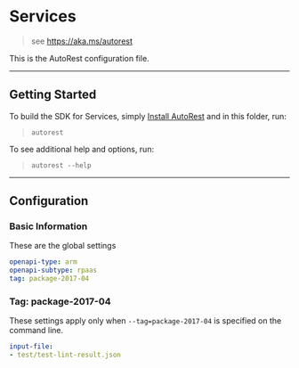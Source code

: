 # Services

> see https://aka.ms/autorest

This is the AutoRest configuration file.

---
## Getting Started

To build the SDK for Services, simply [Install AutoRest](https://aka.ms/autorest/install) and in this folder, run:

> `autorest`

To see additional help and options, run:

> `autorest --help`
---

## Configuration

### Basic Information

These are the global settings

``` yaml
openapi-type: arm
openapi-subtype: rpaas
tag: package-2017-04
```

### Tag: package-2017-04

These settings apply only when `--tag=package-2017-04` is specified on the command line.

``` yaml $(tag) == 'package-2017-04'
input-file:
- test/test-lint-result.json
```
